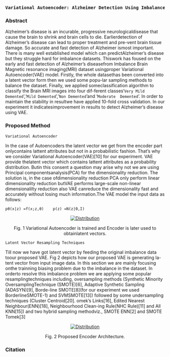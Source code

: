 <p><pre align="center">
<strong>Variational Autoencoder: Alzheimer Detection Using Imbalanced MRI Images / <a href="https://www.youtube.com/channel/UCX7oe66V8zyFpAJyMfPL9VA">​Research Paper​</a></pre></p></strong>


### Abstract 

Alzheimer’s disease is an incurable, progressive neurologicaldisease  that  cause  the  brain  to  shrink  and  brain  cells  to  die.  Earlierdetection of Alzheimer’s disease can lead to proper treatment and pre-vent brain tissue damage. So accurate and fast detection of Alzheimer ismost important. There is many well established model which can predictAlzheimer’s disease but they struggle hard for imbalance datasets. Thiswork has foused on the early and fast detection of Alzheimer’s diseasefrom Imbalance Brain Magnetic resonance imaging(MRI) dataset usingproper Variational Autoencoder(VAE) model. Firstly, the whole datasethas been converted into a latent vector form then we used some popu-lar sampling methods to balance the dataset. Finally, we applied someclassification algorithm to classify the Brain MRI images into four dif-ferent classes‘`Very Mild Demented`’,‘`Mild Demented`’,‘`Non Demented`’and ‘`Moderate  Demented`’.  In  order  to  maintain  the  stability  in  resultwe have applied 10-fold cross validation. In our experiment it indicatesimprovement in results to detect Alzheimer’s disease using VAE.

### Proposed Method

`Variational Autoencoder` <br>

In the case of Autoencoders the latent vector we get from the encoder part onlycontains  lattent  attributes  but  not  in  a  probabilistic  fashion.  That’s  why  we consider Variational Autoencoder(VAE)[10] for our experiment. VAE provide thelatent vector which contains lattent attributes as a probability distribution. Butin this consent a question may arise why not we are using Principal componentsanalysis(PCA) for the dimensionality reduction. The solution is, in the case ofdimensionality reduction PCA only perform linear dimensionality reduction butVAE  performs  large-scale  non-linear  dimensionalilty  reduction  also  VAE  canreduce the dimensionality fast and accurately without losing much information.The VAE model the input data as follows:
```
pθ(x|z) =f(x;z,θ)    p(z) =N(z|0,I)
```

<p align="center">
  <a href="https://www.youtube.com/channel/UCX7oe66V8zyFpAJyMfPL9VA">
    <img src="https://github.com/xiaowuc2/Variational-Autoencoder-Alzheimer-Detection/blob/main/Images/VAE.png" alt="Distribution">
</a>
  
<p align="center">Fig. 1 Variational Autoencoder is trained and Encoder is later used to obtainlatent vectors.</p>

`Latent Vector Resampling Techniques` <br>

Till  now  we  have  got  latent  vector  by  feeding  the  original  imbalance  data  toour  proposed  VAE.  Fig  2  depicts  how  our  proposed  VAE  is  generating  la-tent  vector  from  input  image  data.  In  this  section  we  are  mainly  focusing  onthe  trainning  biasing  problem  due  to  the  imbalance  in  the  dataset.  In  orderto  resolve  this  imbalance  problem  we  are  applying  some  popular  resamplingtechniques including, oversampling methods (Synthetic Minority OversamplingTechnique  (SMOTE)[6],  Adaptive  Synthetic  Sampling  (ADASYN)[9],  Borde-line  SMOTE[8](for  our  experiment  we  used  BorderlineSMOTE-1)  and  SVMSMOTE[13]) followed by some undersampling techniques (Cluster Centroid[20]. omek’s Links[16], Edited Nearest Neighbour(ENN)[18], Neighbourhood Clean-ing  Rule(NHC  Rule)[11]  and  All  KNN[15])  and  two  hybrid  sampling  methodviz., SMOTE ENN[2] and SMOTE Tomek[3]

<p align="center">
  <a href="https://www.youtube.com/channel/UCX7oe66V8zyFpAJyMfPL9VA">
    <img src="https://github.com/xiaowuc2/Variational-Autoencoder-Alzheimer-Detection/blob/main/Images/Enoder_VAE.png" alt="Distribution">
  </a>
  
<p align="center">Fig. 2 Proposed Encoder Architecture.</p>

### Citation

```

```
